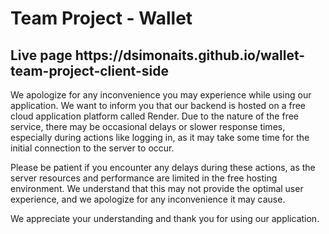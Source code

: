 <h1>Team Project - Wallet</h1>

<h2>Live page  https://dsimonaits.github.io/wallet-team-project-client-side</h2>

We apologize for any inconvenience you may experience while using our application. We want to inform you that our backend is hosted on a free cloud application platform called Render. Due to the nature of the free service, there may be occasional delays or slower response times, especially during actions like logging in, as it may take some time for the initial connection to the server to occur.

Please be patient if you encounter any delays during these actions, as the server resources and performance are limited in the free hosting environment. We understand that this may not provide the optimal user experience, and we apologize for any inconvenience it may cause.

We appreciate your understanding and thank you for using our application.
